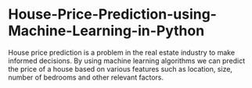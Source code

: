 # House-Price-Prediction-using-Machine-Learning-in-Python

House price prediction is a problem in the real estate industry to make informed decisions. By using machine learning algorithms we can predict the price of a house based on various features such as location, size, number of bedrooms and other relevant factors.
